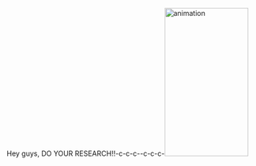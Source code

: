 Hey guys, DO YOUR RESEARCH!!-c-c-c--c-c-c-<a href="https://lab.ueda.asia/wp-content/uploads/2016/07/animation.gif"><img src="https://lab.ueda.asia/wp-content/uploads/2016/07/animation-169x300.gif" alt="animation" width="169" height="300" class="aligncenter size-medium wp-image-1083" /></a>
